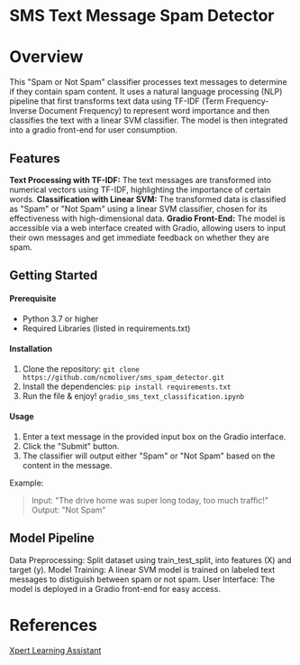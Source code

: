 # SMS Text Message Spam Detector

# Overview

This "Spam or Not Spam" classifier processes text messages to determine if they contain spam content. It uses a natural language processing (NLP) pipeline that first transforms text data using TF-IDF (Term Frequency-Inverse Document Frequency) to represent word importance and then classifies the text with a linear SVM classifier. The model is then integrated into a gradio front-end for user consumption.

## Features

**Text Processing with TF-IDF:** The text messages are transformed into numerical vectors using TF-IDF, highlighting the importance of certain words.
**Classification with Linear SVM:** The transformed data is classified as "Spam" or "Not Spam" using a linear SVM classifier, chosen for its effectiveness with high-dimensional data.
**Gradio Front-End:** The model is accessible via a web interface created with Gradio, allowing users to input their own messages and get immediate feedback on whether they are spam.

## Getting Started

#### Prerequisite

- Python 3.7 or higher
- Required Libraries (listed in requirements.txt)

#### Installation

1. Clone the repository:
   `git clone https://github.com/ncmoliver/sms_spam_detector.git`
2. Install the dependencies:
   `pip install requirements.txt`
3. Run the file & enjoy! `gradio_sms_text_classification.ipynb`

#### Usage

1. Enter a text message in the provided input box on the Gradio interface.
2. Click the "Submit" button.
3. The classifier will output either "Spam" or "Not Spam" based on the content in the message.

Example:

> Input: "The drive home was super long today, too much traffic!"  
> Output: "Not Spam"

## Model Pipeline

Data Preprocessing: Split dataset using train_test_split, into features (X) and target (y).
Model Training: A linear SVM model is trained on labeled text messages to distiguish between spam or not spam.
User Interface: The model is deployed in a Gradio front-end for easy access.

# References

[Xpert Learning Assistant](https://bootcampspot.instructure.com/courses/6028/external_tools/313)

